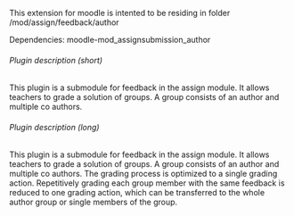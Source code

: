 This extension for moodle is intented to be residing in folder 
<moodle>/mod/assign/feedback/author

Dependencies:
moodle-mod_assignsubmission_author

###### Plugin description (short)
This plugin is a submodule for feedback in the assign module. It allows teachers to grade a solution of groups. A group consists of an author and multiple co authors.

###### Plugin description (long)
This plugin is a submodule for feedback in the assign module. It allows teachers to grade a solution of groups. A group consists of an author and multiple co authors. The grading process is optimized to a single grading action. Repetitively grading each group member with the same feedback is reduced to one grading action, which can be transferred to the whole author group or single members of the group.

